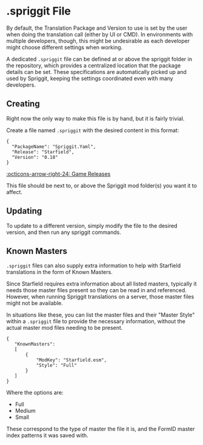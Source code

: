# .spriggit File

By default, the Translation Package and Version to use is set by the user when doing the translation call (either by UI or CMD).   In environments with multiple developers, though, this might be undesirable as each developer might choose different settings when working.

A dedicated `.spriggit` file can be defined at or above the spriggit folder in the repository, which provides a centralized location that the package details can be set.  These specifications are automatically picked up and used by Spriggit, keeping the settings coordinated even with many developers.

## Creating
Right now the only way to make this file is by hand, but it is fairly trivial.

Create a file named `.spriggit` with the desired content in this format:
```
{
  "PackageName": "Spriggit.Yaml",
  "Release": "Starfield",
  "Version": "0.18"
}
```

[:octicons-arrow-right-24: Game Releases](https://github.com/Mutagen-Modding/Mutagen/blob/dev/Mutagen.Bethesda.Kernel/GameRelease.cs)

This file should be next to, or above the Spriggit mod folder(s) you want it to affect.

## Updating
To update to a different version, simply modify the file to the desired version, and then run any spriggit commands.

## Known Masters
`.spriggit` files can also supply extra information to help with Starfield translations in the form of Known Masters.

Since Starfield requires extra information about all listed masters, typically it needs those master files present so they can be read in and referenced.   However, when running Spriggit translations on a server, those master files might not be available.

In situations like these, you can list the master files and their "Master Style" within a `.spriggit` file to provide the necessary information, without the actual master mod files needing to be present.

```
{
   "KnownMasters": 
   [
       {
	       "ModKey": "Starfield.esm",
		   "Style": "Full"
	   }
   ]
}
```

Where the options are:

- Full
- Medium
- Small

These correspond to the type of master the file it is, and the FormID master index patterns it was saved with.